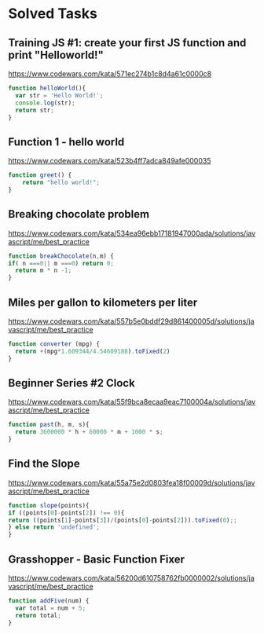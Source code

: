# Solved Tasks

## Training JS #1: create your first JS function and print "Helloworld!"
https://www.codewars.com/kata/571ec274b1c8d4a61c0000c8
```javascript
function helloWorld(){
  var str = 'Hello World!';
  console.log(str);
  return str;
}
```
## Function 1 - hello world
https://www.codewars.com/kata/523b4ff7adca849afe000035
```javascript
function greet() {
    return "hello world!";
}
```
## Breaking chocolate problem
https://www.codewars.com/kata/534ea96ebb17181947000ada/solutions/javascript/me/best_practice
```javascript
function breakChocolate(n,m) { 
if( n ===0|| m ===0) return 0;
  return m * n -1;
}
````
## Miles per gallon to kilometers per liter
https://www.codewars.com/kata/557b5e0bddf29d861400005d/solutions/javascript/me/best_practice
```javascript
function converter (mpg) {
  return +(mpg*1.609344/4.54609188).toFixed(2)
}
````
## Beginner Series #2 Clock
https://www.codewars.com/kata/55f9bca8ecaa9eac7100004a/solutions/javascript/me/best_practice
```javascript
function past(h, m, s){
  return 3600000 * h + 60000 * m + 1000 * s;
}
````
## Find the Slope
https://www.codewars.com/kata/55a75e2d0803fea18f00009d/solutions/javascript/me/best_practice
```Javascript
function slope(points){ 
if ((points[0]-points[2]) !== 0){
return ((points[1]-points[3])/(points[0]-points[2])).toFixed(0);;
} else return 'undefined'; 
}
````
## Grasshopper - Basic Function Fixer
https://www.codewars.com/kata/56200d610758762fb0000002/solutions/javascript/me/best_practice
```Javascript
function addFive(num) {
  var total = num + 5;
  return total;
}
```